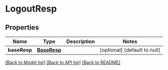 # LogoutResp
## Properties

| Name | Type | Description | Notes |
|------------ | ------------- | ------------- | -------------|
| **baseResp** | [**BaseResp**](BaseResp.md) |  | [optional] [default to null] |

[[Back to Model list]](../README.md#documentation-for-models) [[Back to API list]](../README.md#documentation-for-api-endpoints) [[Back to README]](../README.md)

